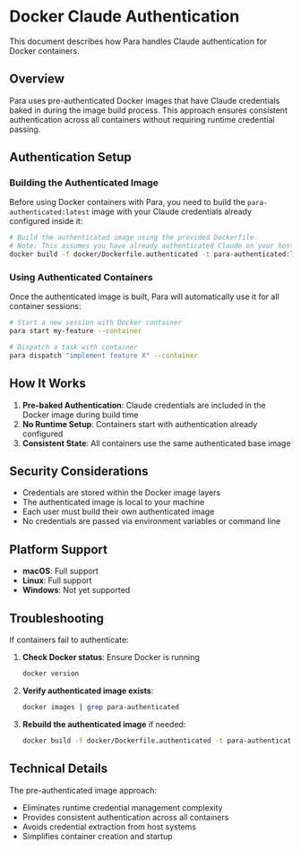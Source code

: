 # Docker Claude Authentication

This document describes how Para handles Claude authentication for Docker containers.

## Overview

Para uses pre-authenticated Docker images that have Claude credentials baked in during the image build process. This approach ensures consistent authentication across all containers without requiring runtime credential passing.

## Authentication Setup

### Building the Authenticated Image

Before using Docker containers with Para, you need to build the `para-authenticated:latest` image with your Claude credentials already configured inside it:

```bash
# Build the authenticated image using the provided Dockerfile
# Note: This assumes you have already authenticated Claude on your host system
docker build -f docker/Dockerfile.authenticated -t para-authenticated:latest .
```

### Using Authenticated Containers

Once the authenticated image is built, Para will automatically use it for all container sessions:

```bash
# Start a new session with Docker container
para start my-feature --container

# Dispatch a task with container
para dispatch "implement feature X" --container
```

## How It Works

1. **Pre-baked Authentication**: Claude credentials are included in the Docker image during build time
2. **No Runtime Setup**: Containers start with authentication already configured
3. **Consistent State**: All containers use the same authenticated base image

## Security Considerations

- Credentials are stored within the Docker image layers
- The authenticated image is local to your machine
- Each user must build their own authenticated image
- No credentials are passed via environment variables or command line

## Platform Support

- **macOS**: Full support
- **Linux**: Full support
- **Windows**: Not yet supported

## Troubleshooting

If containers fail to authenticate:

1. **Check Docker status**: Ensure Docker is running
   ```bash
   docker version
   ```

2. **Verify authenticated image exists**:
   ```bash
   docker images | grep para-authenticated
   ```

3. **Rebuild the authenticated image** if needed:
   ```bash
   docker build -f docker/Dockerfile.authenticated -t para-authenticated:latest .
   ```

## Technical Details

The pre-authenticated image approach:
- Eliminates runtime credential management complexity
- Provides consistent authentication across all containers
- Avoids credential extraction from host systems
- Simplifies container creation and startup